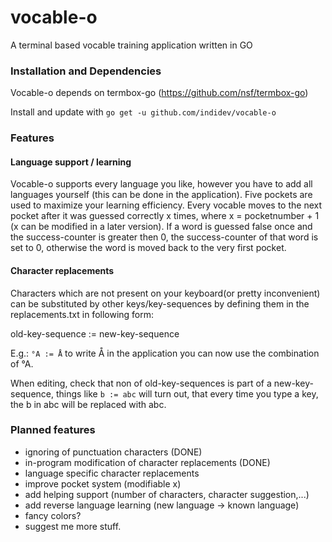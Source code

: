 # vocable-o
A terminal based vocable training application written in GO

### Installation and Dependencies ###

Vocable-o depends on termbox-go (https://github.com/nsf/termbox-go)

Install and update with ```go get -u github.com/indidev/vocable-o```

### Features ###

#### Language support / learning ####
Vocable-o supports every language you like, however you have to add all languages yourself (this can be done in the application).
Five pockets are used to maximize your learning efficiency.
Every vocable moves to the next pocket after it was guessed correctly x times, where x = pocketnumber + 1 (x can be modified in a later version).
If a word is guessed false once and the success-counter is greater then 0, the success-counter of that word is set to 0, otherwise the word is moved back to the very first pocket.

#### Character replacements ####
Characters which are not present on your keyboard(or pretty inconvenient) can be substituted by other keys/key-sequences by defining them in the replacements.txt in following form:

old-key-sequence := new-key-sequence

E.g.:
```°A := Å```
to write Å in the application you can now use the combination of °A.

When editing, check that non of old-key-sequences is part of a new-key-sequence, things like ```b := abc``` will turn out, that every time you type a key, the b in abc will be replaced with abc.

### Planned features ###

* ignoring of punctuation characters (DONE)
* in-program modification of character replacements (DONE)
* language specific character replacements
* improve pocket system (modifiable x)
* add helping support (number of characters, character suggestion,...)
* add reverse language learning (new language -> known language)
* fancy colors?
* suggest me more stuff.
